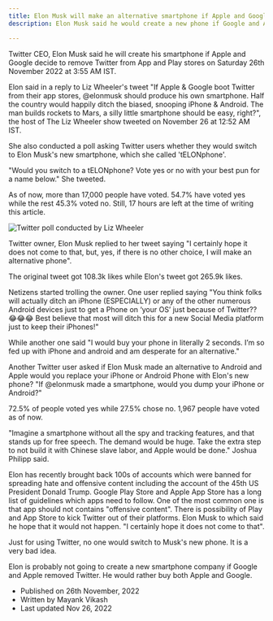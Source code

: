 ```yaml
---
title: Elon Musk will make an alternative smartphone if Apple and Google remove Twitter
description: Elon Musk said he would create a new phone if Google and Apple remove Twitter from Play and App store.

---
```


Twitter CEO, Elon Musk said he will create his smartphone if Apple and Google decide to remove Twitter from App and Play stores on Saturday 26th November 2022 at 3:55 AM IST.

Elon said in a reply to Liz Wheeler's tweet "If Apple & Google boot Twitter from their app stores, @elonmusk should produce his own smartphone. Half the country would happily ditch the biased, snooping iPhone & Android. The man builds rockets to Mars, a silly little smartphone should be easy, right?", the host of The Liz Wheeler show tweeted on November 26 at 12:52 AM IST.

She also conducted a poll asking Twitter users whether they would switch to Elon Musk's new smartphone, which she called 'tELONphone'.

"Would you switch to a tELONphone? Vote yes or no with your best pun for a name below." She tweeted.

As of now, more than 17,000 people have voted. 54.7% have voted yes while the rest 45.3% voted no. Still, 17 hours are left at the time of writing this article.

![Twitter poll conducted by Liz Wheeler](https://mayankvikash.in/posts/Elon-Musk-would-create-his-own-phone-if-Google-and-Apple-remove-Twitter/Screenshot_20221126-110758_Chrome.jpg)

Twitter owner, Elon Musk replied to her tweet saying "I certainly hope it does not come to that, but, yes, if there is no other choice, I will make an alternative phone".

The original tweet got 108.3k likes while Elon's tweet got 265.9k likes.

Netizens started trolling the owner. One user replied saying "You think folks will actually ditch an iPhone (ESPECIALLY) or any of the other numerous Android devices just to get a Phone on ‘your OS’ just because of Twitter?? 😂😂😂
Best believe that most will ditch this for a new Social Media platform just to keep their iPhones!" 

While another one said "I would buy your phone in literally 2 seconds. I’m so fed up with iPhone and android and am desperate for an alternative."

Another Twitter user asked if Elon Musk made an alternative to Android and Apple would you replace your iPhone or Android Phone with Elon's new phone?
"If @elonmusk made a smartphone, would you dump your iPhone or Android?"

72.5% of people voted yes while 27.5% chose no. 1,967 people have voted as of now.

"Imagine a smartphone without all the spy and tracking features, and that stands up for free speech. The demand would be huge. Take the extra step to not build it with Chinese slave labor, and Apple would be done." Joshua Philipp said.

Elon has recently brought back 100s of accounts which were banned for spreading hate and offensive content including the account of the 45th US President Donald Trump. Google Play Store and Apple App Store has a long list of guidelines which apps need to follow. One of the most common one is that app should not contains "offensive content".  There is possibility of Play and App Store to kick Twitter out of their platforms. Elon Musk to which said he hope that it would not happen. "I certainly hope it does not come to that".

Just for using Twitter, no one would switch to Musk's new phone. It is a very bad idea.

Elon is probably not going to create a new smartphone company if Google and Apple removed Twitter. He would rather buy both Apple and Google.

- Published on 26th November, 2022
- Written by Mayank Vikash
- Last updated Nov 26, 2022
